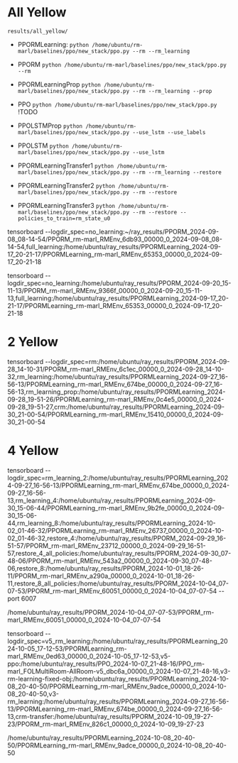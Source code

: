 # All Yellow 

`results/all_yellow/`

- PPORMLearning: `python /home/ubuntu/rm-marl/baselines/ppo/new_stack/ppo.py --rm --rm_learning`
- PPORM `python /home/ubuntu/rm-marl/baselines/ppo/new_stack/ppo.py --rm`
- PPORMLearningProp `python /home/ubuntu/rm-marl/baselines/ppo/new_stack/ppo.py --rm --rm_learning --prop`
- PPO `python /home/ubuntu/rm-marl/baselines/ppo/new_stack/ppo.py`  !TODO
- PPOLSTMProp `python /home/ubuntu/rm-marl/baselines/ppo/new_stack/ppo.py --use_lstm --use_labels`
- PPOLSTM `python /home/ubuntu/rm-marl/baselines/ppo/new_stack/ppo.py --use_lstm`

- PPORMLearningTransfer1 `python /home/ubuntu/rm-marl/baselines/ppo/new_stack/ppo.py --rm --rm_learning --restore`
- PPORMLearningTransfer2 `python /home/ubuntu/rm-marl/baselines/ppo/new_stack/ppo.py --rm --restore`
- PPORMLearningTransfer3 `python /home/ubuntu/rm-marl/baselines/ppo/new_stack/ppo.py --rm --restore --policies_to_train=rm_state_u0`


tensorboard --logdir_spec=no_learning:~/ray_results/PPORM_2024-09-08_08-14-54/PPORM_rm-marl_RMEnv_6db93_00000_0_2024-09-08_08-14-54,full_learning:/home/ubuntu/ray_results/PPORMLearning_2024-09-17_20-21-17/PPORMLearning_rm-marl_RMEnv_65353_00000_0_2024-09-17_20-21-18

tensorboard --logdir_spec=no_learning:/home/ubuntu/ray_results/PPORM_2024-09-20_15-11-13/PPORM_rm-marl_RMEnv_9366f_00000_0_2024-09-20_15-11-13,full_learning:/home/ubuntu/ray_results/PPORMLearning_2024-09-17_20-21-17/PPORMLearning_rm-marl_RMEnv_65353_00000_0_2024-09-17_20-21-18


# 2 Yellow
tensorboard --logdir_spec=rm:/home/ubuntu/ray_results/PPORM_2024-09-28_14-10-31/PPORM_rm-marl_RMEnv_6c1ec_00000_0_2024-09-28_14-10-32,rm_learning:/home/ubuntu/ray_results/PPORMLearning_2024-09-27_16-56-13/PPORMLearning_rm-marl_RMEnv_674be_00000_0_2024-09-27_16-56-13,rm_learning_prop:/home/ubuntu/ray_results/PPORMLearning_2024-09-28_19-51-26/PPORMLearning_rm-marl_RMEnv_0c4e5_00000_0_2024-09-28_19-51-27,crm:/home/ubuntu/ray_results/PPORMLearning_2024-09-30_21-00-54/PPORMLearning_rm-marl_RMEnv_15410_00000_0_2024-09-30_21-00-54

# 4 Yellow
tensorboard --logdir_spec=rm_learning_2:/home/ubuntu/ray_results/PPORMLearning_2024-09-27_16-56-13/PPORMLearning_rm-marl_RMEnv_674be_00000_0_2024-09-27_16-56-13,rm_learning_4:/home/ubuntu/ray_results/PPORMLearning_2024-09-30_15-06-44/PPORMLearning_rm-marl_RMEnv_9b2fe_00000_0_2024-09-30_15-06-44,rm_learning_8:/home/ubuntu/ray_results/PPORMLearning_2024-10-02_01-46-32/PPORMLearning_rm-marl_RMEnv_26737_00000_0_2024-10-02_01-46-32,restore_4:/home/ubuntu/ray_results/PPORM_2024-09-29_16-51-57/PPORM_rm-marl_RMEnv_23712_00000_0_2024-09-29_16-51-57,restore_4_all_policies:/home/ubuntu/ray_results/PPORM_2024-09-30_07-48-06/PPORM_rm-marl_RMEnv_543a2_00000_0_2024-09-30_07-48-06,restore_8:/home/ubuntu/ray_results/PPORM_2024-10-01_18-26-11/PPORM_rm-marl_RMEnv_a290a_00000_0_2024-10-01_18-26-11,restore_8_all_policies:/home/ubuntu/ray_results/PPORM_2024-10-04_07-07-53/PPORM_rm-marl_RMEnv_60051_00000_0_2024-10-04_07-07-54 --port 6007

/home/ubuntu/ray_results/PPORM_2024-10-04_07-07-53/PPORM_rm-marl_RMEnv_60051_00000_0_2024-10-04_07-07-54

tensorboard --logdir_spec=v5_rm_learning:/home/ubuntu/ray_results/PPORMLearning_2024-10-05_17-12-53/PPORMLearning_rm-marl_RMEnv_0ed63_00000_0_2024-10-05_17-12-53,v5-ppo:/home/ubuntu/ray_results/PPO_2024-10-07_21-48-16/PPO_rm-marl_FOLMultiRoom-AllRoom-v5_dbc6a_00000_0_2024-10-07_21-48-16,v3-rm-learning-fixed-obj:/home/ubuntu/ray_results/PPORMLearning_2024-10-08_20-40-50/PPORMLearning_rm-marl_RMEnv_9adce_00000_0_2024-10-08_20-40-50,v3-rm_learning:/home/ubuntu/ray_results/PPORMLearning_2024-09-27_16-56-13/PPORMLearning_rm-marl_RMEnv_674be_00000_0_2024-09-27_16-56-13,crm-transfer:/home/ubuntu/ray_results/PPORM_2024-10-09_19-27-23/PPORM_rm-marl_RMEnv_826c1_00000_0_2024-10-09_19-27-23

/home/ubuntu/ray_results/PPORMLearning_2024-10-08_20-40-50/PPORMLearning_rm-marl_RMEnv_9adce_00000_0_2024-10-08_20-40-50